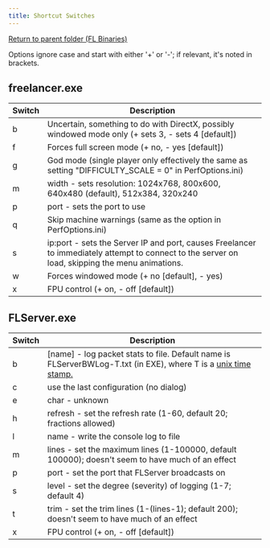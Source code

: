 ```yaml
---
title: Shortcut Switches
---
```


[Return to parent folder (FL Binaries)](./index.md)

Options ignore case and start with either '+' or '-'; if relevant, it's noted in brackets.

## freelancer.exe

| Switch | Description                                                                                                                                     |
| ------ | ----------------------------------------------------------------------------------------------------------------------------------------------- |
| b      | Uncertain, something to do with DirectX, possibly windowed mode only (+ sets 3, - sets 4 [default])                                             |
| f      | Forces full screen mode (+ no, - yes [default])                                                                                                 |
| g      | God mode (single player only effectively the same as setting "DIFFICULTY_SCALE = 0" in PerfOptions.ini)                                         |
| m      | width - sets resolution: 1024x768, 800x600, 640x480 (default), 512x384, 320x240                                                                 |
| p      | port - sets the port to use                                                                                                                     |
| q      | Skip machine warnings (same as the option in PerfOptions.ini)                                                                                   |
| s      | ip:port - sets the Server IP and port, causes Freelancer to immediately attempt to connect to the server on load, skipping the menu animations. |
| w      | Forces windowed mode (+ no [default], - yes)                                                                                                    |
| x      | FPU control (+ on, - off [default])                                                                                                             |

## FLServer.exe

| Switch | Description                                                                                                                                     |
| ------ | ----------------------------------------------------------------------------------------------------------------------------------------------- |
| b      | [name] - log packet stats to file. Default name is FLServerBWLog-T.txt (in EXE), where T is a [unix time stamp.](https://www.unixtimestamp.com) |
| c      | use the last configuration (no dialog)                                                                                                          |
| e      | char - unknown                                                                                                                                  |
| h      | refresh - set the refresh rate (1-60, default 20; fractions allowed)                                                                            |
| l      | name - write the console log to file                                                                                                            |
| m      | lines - set the maximum lines (1-100000, default 100000); doesn't seem to have much of an effect                                                |
| p      | port - set the port that FLServer broadcasts on                                                                                                 |
| s      | level - set the degree (severity) of logging (1-7; default 4)                                                                                   |
| t      | trim - set the trim lines (1-(lines-1); default 200); doesn't seem to have much of an effect                                                    |
| x      | FPU control (+ on, - off [default])                                                                                                             |
